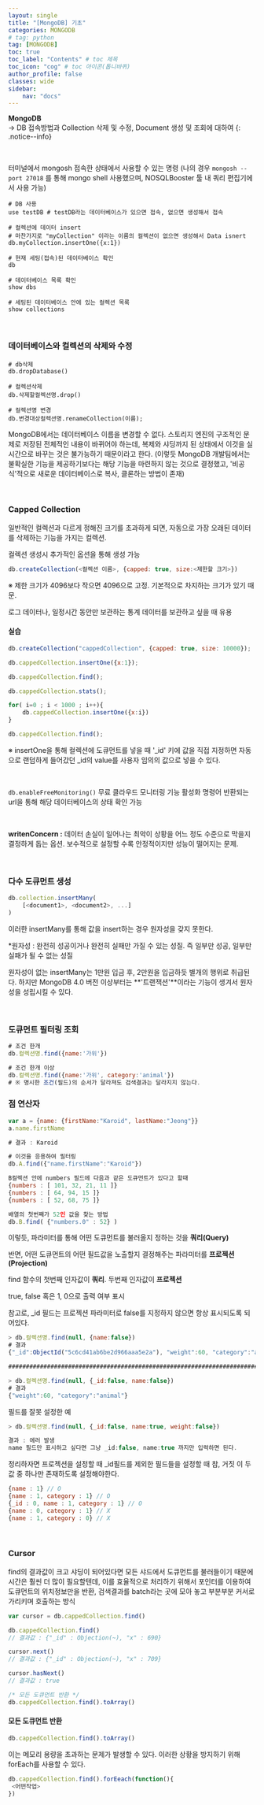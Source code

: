 ```yaml
---
layout: single
title: "[MongoDB] 기초"
categories: MONGODB
# tag: python
tag: [MONGODB]
toc: true
toc_label: "Contents" # toc 제목
toc_icon: "cog" # toc 아이콘(톱니바퀴)
author_profile: false
classes: wide
sidebar:
    nav: "docs"
---
```




**MongoDB** 
<br> → DB 접속방법과 Collection 삭제 및 수정, Document 생성 및 조회에 대하여
{: .notice--info}

<br>

터미널에서 mongosh 접속한 상태에서 사용할 수 있는 명령
(나의 경우 `mongosh --port 27018` 를 통해 mongo shell 사용했으며, NOSQLBooster 툴 내 쿼리 편집기에서 사용 가능)

```shell
# DB 사용
use testDB # testDB라는 데이터베이스가 있으면 접속, 없으면 생성해서 접속

# 컬렉션에 데이터 insert
# 마찬가지로 "myCollection" 이라는 이름의 컬렉션이 없으면 생성해서 Data isnert
db.myCollection.insertOne({x:1}) 

# 현재 세팅(접속)된 데이터베이스 확인
db

# 데이터베이스 목록 확인
show dbs

# 세팅된 데이터베이스 안에 있는 컬렉션 목록
show collections
```

<br>

### 데이터베이스와 컬렉션의 삭제와 수정

```shell
# db삭제
db.dropDatabase()

# 컬렉션삭제
db.삭제할컬렉션명.drop()

# 컬렉션명 변경
db.변경대상컬렉션명.renameCollection(이름);
```



MongoDB에서는 데이터베이스 이름을 변경할 수 없다. 스토리지 엔진의 구조적인 문제로 저장된 전체적인 내용이 바뀌어야 하는데, 복제와 샤딩까지 된 상태에서 이것을 실시간으로 바꾸는 것은 불가능하기 때문이라고 한다. (이렇듯 MongoDB 개발팀에서는 불확실한 기능을 제공하기보다는 해당 기능을 마련하지 않는 것으로 결정했고, '비공식'적으로 새로운 데이터베이스로 복사, 클론하는 방법이 존재)

<br>

### Capped Collection

일반적인 컬렉션과 다르게 정해진 크기를 초과하게 되면, 자동으로 가장 오래된 데이터를 삭제하는 기능을 가지는 컬렉션.

컬렉션 생성시 추가적인 옵션을 통해 생성 가능

```javascript
db.createCollection(<컬렉션 이름>, {capped: true, size:<제한할 크기>})
```

※ 제한 크기가 4096보다 작으면 4096으로 고정. 기본적으로 차지하는 크기가 있기 때문.

로그 데이터나, 일정시간 동안만 보관하는 통계 데이터를 보관하고 싶을 때 유용



#### 실습

````javascript
db.createCollection("cappedCollection", {capped: true, size: 10000});

db.cappedCollection.insertOne({x:1});

db.cappedCollection.find();

db.cappedCollection.stats();

for( i=0 ; i < 1000 ; i++){
    db.cappedCollection.insertOne({x:i})
}

db.cappedCollection.find();
````



※ insertOne을 통해 컬렉션에 도큐먼트를 넣을 때 '_id' 키에 값을 직접 지정하면 자동으로 랜덤하게 들어갔던 _id의 value를 사용자 임의의 값으로 넣을 수 있다.

<br>

`db.enableFreeMonitoring()` 무료 클라우드 모니터링 기능 활성화 명령어
반환되는 url을 통해 해당 데이터베이스의 상태 확인 가능

<br>

**writenConcern :** 데이터 손실이 일어나는 최악이 상황을 어느 정도 수준으로 막을지 결정하게 돕는 옵션. 보수적으로 설정할 수록 안정적이지만 성능이 떨어지는 문제.

<br>

### 다수 도큐먼트 생성

```javascript
db.collection.insertMany(
	[<document1>, <document2>, ...]
)
```

이러한 insertMany를 통해 값을 insert하는 경우 원자성을 갖지 못한다.

*원자성 : 완전히 성공이거나 완전히 실패만 가질 수 있는 성질.
즉 일부만 성공, 일부만 실패가 될 수 없는 성질 

원자성이 없는 insertMany는 1만원 입금 후, 2만원을 입금하듯 별개의 행위로 취급된다. 하지만 MongoDB 4.0 버전 이상부터는 **'트랜잭션'**이라는 기능이 생겨서 원자성을 성립시킬 수 있다.  

<br>

### 도큐먼트 필터링 조회

```javascript
# 조건 한개
db.컬렉션명.find({name:'가위'})

# 조건 한개 이상
db.컬렉션명.find({name:'가위', category:'animal'})
# ※ 명시한 조건(필드)의 순서가 달라져도 검색결과는 달라지지 않는다.
```



### 점 연산자

```javascript
var a = {name: {firstName:"Karoid", lastName:"Jeong"}}
a.name.firstName

# 결과 : Karoid

# 이것을 응용하여 필터링
db.A.find({"name.firstName":"Karoid"})
```



```javascript
B컬렉션 안에 numbers 필드에 다음과 같은 도큐먼트가 있다고 할때
{numbers : [ 101, 32, 21, 11 ]}
{numbers : [ 64, 94, 15 ]}
{numbers : [ 52, 68, 75 ]}

배열의 첫번째가 52인 값을 찾는 방법
db.B.find( {"numbers.0" : 52} )
```

이렇듯, 파라미터를 통해 어떤 도큐먼트를 불러올지 정하는 것을 **쿼리(Query)**

반면, 어떤 도큐먼트의 어떤 필드값을 노출할지 결정해주는 파라미터를 **프로젝션(Projection)**

find 함수의 첫번째 인자값이 **쿼리**. 두번째 인자값이 **프로젝션**

true, false 혹은 1, 0으로 출력 여부 표시

참고로, _id 필드는 프로젝션 파라미터로 false를 지정하지 않으면 항상 표시되도록 되어있다.

```javascript
> db.컬렉션명.find(null, {name:false})
# 결과
{"_id":ObjectId("5c6cd41ab6be2d966aaa5e2a"), "weight":60, "category":"animal"}

########################################################################

> db.컬렉션명.find(null, {_id:false, name:false})
# 결과
{"weight":60, "category":"animal"}
```

필드를 잘못 설정한 예

```javascript
> db.컬렉션명.find(null, {_id:false, name:true, weight:false})

결과 : 에러 발생
name 필드만 표시하고 싶다면 그냥 _id:false, name:true 까지만 입력하면 된다.
```

정리하자면 프로젝션을 설정할 때 _id필드를 제외한 필드들을 설정할 때 참, 거짓 이 두 값 중 하나만 존재하도록 설정해야한다.

```javascript
{name : 1} // O
{name : 1, category : 1} // O
{_id : 0, name : 1, category : 1} // O
{name : 0, category : 1} // X
{name : 1, category : 0} // X
```

<br>

### Cursor

find의 결과값이 크고 샤딩이 되어있다면 모든 샤드에서 도큐먼트를 불러들이기 때문에 시간은 훨씬 더 많이 필요할텐데, 이를 효율적으로 처리하기 위해서 포인터를 이용하여 도큐먼트의 위치정보만을 반환, 검색결과를 batch라는 곳에 모아 놓고 부분부분 커서로 가리키며 호출하는 방식

```javascript
var cursor = db.cappedCollection.find()

db.cappedCollection.find()
// 결과값 : {"_id" : Objection(~), "x" : 690}

cursor.next()
// 결과값 : {"_id" : Objection(~), "x" : 709}

cursor.hasNext()
// 결과값 : true

/* 모든 도큐먼트 반환 */
db.cappedCollection.find().toArray()
```

#### 모든 도큐먼트 반환

```javascript
db.cappedCollection.find().toArray()
```

이는 메모리 용량을 초과하는 문제가 발생할 수 있다. 이러한 상황을 방지하기 위해 forEach를 사용할 수 있다.

```javascript
db.cappedCollection.find().forEeach(function(){
 <어떤작업> 
})
```

